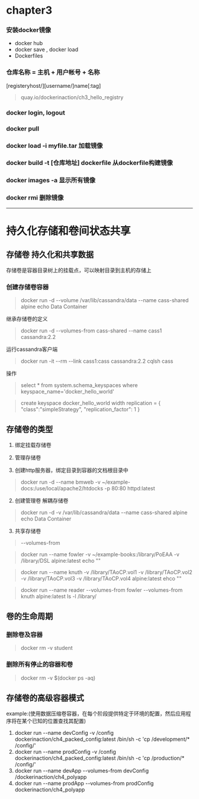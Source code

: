 # chapter3

### 安装docker镜像
- docker hub
- docker save , docker load
- Dockerfiles

### 仓库名称 = 主机 + 用户帐号 + 名称
[registeryhost/][username/]name[:tag]

> quay.io/dockerinaction/ch3_hello_registry

### docker login, logout

### docker pull

### docker load -i myfile.tar 加载镜像

### docker build -t [仓库地址] dockerfile  从dockerfile构建镜像

### docker images -a 显示所有镜像

### docker rmi 删除镜像

---

# 持久化存储和卷间状态共享

## 存储卷   持久化和共享数据
存储卷是容器目录树上的挂载点，可以映射目录到主机的存储上

### 创建存储卷容器
> docker run -d --volume /var/lib/cassandra/data --name cass-shared alpine echo Data Container

继承存储卷的定义
> docker run -d --volumes-from cass-shared --name cass1 cassandra:2.2

运行cassandra客户端
> docker run -it --rm --link cass1:cass cassandra:2.2 cqlsh cass

操作
> select * from system.schema_keyspaces where keyspace_name='docker_hello_world'

> create keyspace docker_hello_world width replication = {
>   "class":"simpleStrategy",
>   "replication_factor": 1
> }

## 存储卷的类型
1. 绑定挂载存储卷
2. 管理存储卷

1. 创建http服务器，绑定目录到容器的文档根目录中
> docker run -d --name bmweb -v ~/example-docs:/use/local/apache2/htdocks -p 80:80 httpd:latest

2. 创建管理卷       解耦存储卷
> docker run -d -v /var/lib/cassandra/data --name cass-shared alpine echo Data Container

3. 共享存储卷
> --volumes-from

> docker run --name fowler -v ~/example-books:/library/PoEAA -v /library/DSL alpine:latest echo ""

> docker run --name knuth -v /library/TAoCP.vol1 -v /library/TAoCP.vol2 -v /library/TAoCP.vol3 -v /library/TAoCP.vol4 alpine:latest ehco ""

> docker run --name reader --volumes-from fowler --volumes-from knuth alpine:latest ls -l /library/

## 卷的生命周期

### 删除卷及容器
> docker rm -v student

### 删除所有停止的容器和卷
> docker rm -v $(docker ps -aq)

## 存储卷的高级容器模式


example:(使用数据压缩卷容器，在每个阶段提供特定于环境的配置，然后应用程序将在某个已知的位置查找其配置)

1. docker run --name devConfig -v /config dockerinaction/ch4_packed_config:latest /bin/sh -c 'cp /development/* /config/'
2. docker run --name prodConfig -v /config dockerinaction/ch4_packed_config:latest /bin/sh -c 'cp /production/* /config/'
3. docker run --name devApp --volumes-from devConfig /dockerinaction/ch4_polyapp
4. docker run --name prodApp  --volumes-from prodConfig dockerinaction/ch4_polyapp



























































